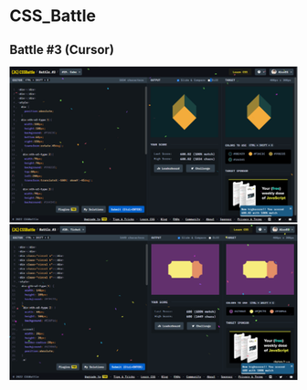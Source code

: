 # CSS_Battle

## Battle #3    (Cursor)


![Alt text](Battle%203%20%20%5B19%5D%20Cube/images/Cube.PNG)
![Alt text](Battle%203%20%20%5B20%5D%20Ticket/images/Ticket.PNG)